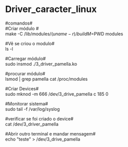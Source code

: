 # Driver_caracter_linux

#comandos#     
#Criar módulo #   
make -C /lib/modules/$(uname -r)/build M=$PWD modules

#Vê se criou o modulo#    
ls -l

#Carregar módulo#   
sudo insmod ./3_driver_pamella.ko

#procurar módulo#   
lsmod | grep pamella
cat /proc/modules

#Criar Devices#   
sudo mknod -m 666 /dev/3_drive_pamella c 185 0

#Monitorar sistema#   
sudo tail -f /var/log/syslog

#verificar se foi criado o device#    
cat /dev/3_driver_pamella

#Abrir outro terminal e mandar mensagem#    
echo "teste" > /dev/3_drive_pamella
